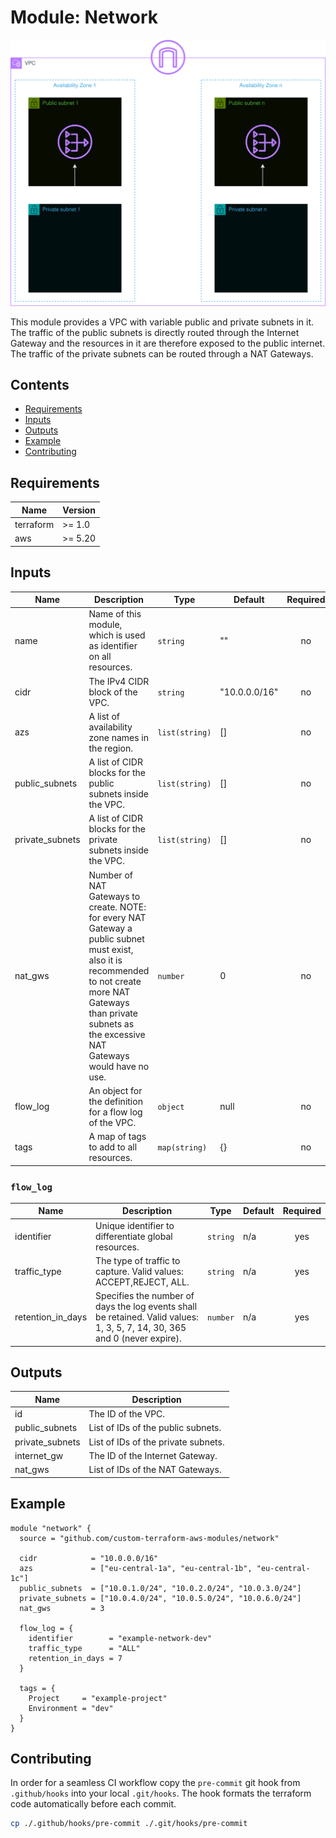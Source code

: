 # Module: Network

![Network visualized](.github/diagrams/network-transparent.png)

This module provides a VPC with variable public and private subnets in it. The traffic of the public subnets is directly routed through the Internet Gateway and the resources in it are therefore exposed to the public internet. The traffic of the private subnets can be routed through a NAT Gateways.

## Contents

- [Requirements](#requirements)
- [Inputs](#inputs)
- [Outputs](#outputs)
- [Example](#example)
- [Contributing](#contributing)

## Requirements

| Name      | Version |
| --------- | ------- |
| terraform | >= 1.0  |
| aws       | >= 5.20 |

## Inputs

| Name            | Description                                                                                                                                                                                                            | Type           | Default       | Required |
| --------------- | ---------------------------------------------------------------------------------------------------------------------------------------------------------------------------------------------------------------------- | -------------- | ------------- | :------: |
| name            | Name of this module, which is used as identifier on all resources.                                                                                                                                                     | `string`       | ""            |    no    |
| cidr            | The IPv4 CIDR block of the VPC.                                                                                                                                                                                        | `string`       | "10.0.0.0/16" |    no    |
| azs             | A list of availability zone names in the region.                                                                                                                                                                       | `list(string)` | []            |    no    |
| public_subnets  | A list of CIDR blocks for the public subnets inside the VPC.                                                                                                                                                           | `list(string)` | []            |    no    |
| private_subnets | A list of CIDR blocks for the private subnets inside the VPC.                                                                                                                                                          | `list(string)` | []            |    no    |
| nat_gws         | Number of NAT Gateways to create. NOTE: for every NAT Gateway a public subnet must exist, also it is recommended to not create more NAT Gateways than private subnets as the excessive NAT Gateways would have no use. | `number`       | 0             |    no    |
| flow_log        | An object for the definition for a flow log of the VPC.                                                                                                                                                                | `object`       | null          |    no    |
| tags            | A map of tags to add to all resources.                                                                                                                                                                                 | `map(string)`  | {}            |    no    |

### `flow_log`

| Name              | Description                                                                                                                | Type     | Default | Required |
| ----------------- | -------------------------------------------------------------------------------------------------------------------------- | -------- | ------- | :------: |
| identifier        | Unique identifier to differentiate global resources.                                                                       | `string` | n/a     |   yes    |
| traffic_type      | The type of traffic to capture. Valid values: ACCEPT,REJECT, ALL.                                                          | `string` | n/a     |   yes    |
| retention_in_days | Specifies the number of days the log events shall be retained. Valid values: 1, 3, 5, 7, 14, 30, 365 and 0 (never expire). | `number` | n/a     |   yes    |

## Outputs

| Name            | Description                         |
| --------------- | ----------------------------------- |
| id              | The ID of the VPC.                  |
| public_subnets  | List of IDs of the public subnets.  |
| private_subnets | List of IDs of the private subnets. |
| internet_gw     | The ID of the Internet Gateway.     |
| nat_gws         | List of IDs of the NAT Gateways.    |

## Example

```hcl
module "network" {
  source = "github.com/custom-terraform-aws-modules/network"

  cidr            = "10.0.0.0/16"
  azs             = ["eu-central-1a", "eu-central-1b", "eu-central-1c"]
  public_subnets  = ["10.0.1.0/24", "10.0.2.0/24", "10.0.3.0/24"]
  private_subnets = ["10.0.4.0/24", "10.0.5.0/24", "10.0.6.0/24"]
  nat_gws         = 3

  flow_log = {
    identifier        = "example-network-dev"
    traffic_type      = "ALL"
    retention_in_days = 7
  }

  tags = {
    Project     = "example-project"
    Environment = "dev"
  }
}
```

## Contributing

In order for a seamless CI workflow copy the `pre-commit` git hook from `.github/hooks` into your local `.git/hooks`. The hook formats the terraform code automatically before each commit.

```bash
cp ./.github/hooks/pre-commit ./.git/hooks/pre-commit
```

